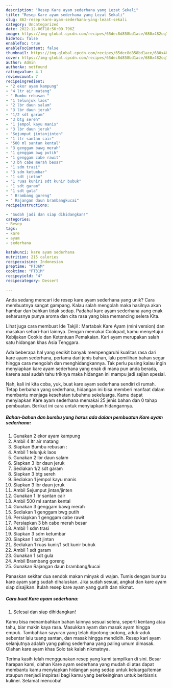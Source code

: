 ```yaml
---
description: "Resep Kare ayam sederhana yang Lezat Sekali"
title: "Resep Kare ayam sederhana yang Lezat Sekali"
slug: 862-resep-kare-ayam-sederhana-yang-lezat-sekali
category: Uncategorized
date: 2022-12-06T18:56:09.796Z
image: https://img-global.cpcdn.com/recipes/65dec8d858bd1ace/680x482cq70/kare-ayam-sederhana-foto-resep-utama.jpg
hideToc: false
enableToc: true
enableTocContent: false
thumbnail: https://img-global.cpcdn.com/recipes/65dec8d858bd1ace/680x482cq70/kare-ayam-sederhana-foto-resep-utama.jpg
cover: https://img-global.cpcdn.com/recipes/65dec8d858bd1ace/680x482cq70/kare-ayam-sederhana-foto-resep-utama.jpg
author: Admin
authorAv: notfound
ratingvalue: 4.1
reviewcount: 7
recipeingredient:
- "2 ekor ayam kampung"
- "4 ltr air matang"
- " Bumbu rebusan "
- "1 telunjuk laos"
- "2 lbr daun salam"
- "3 lbr daun jeruk"
- "1/2 sdt garam"
- "3 btg sereh"
- "1 jempol kayu manis"
- "3 lbr daun jeruk"
- "Sejumput jintanjinten"
- "1 ltr santan cair"
- "500 ml santan kental"
- "3 genggam bawg merah"
- "1 genggam bwg putih"
- "1 genggam cabe rawit"
- "3 bh cabe merah besar"
- "1 sdm trasi"
- "3 sdm ketumbar"
- "1 sdt jintan"
- "1 ruas kunir1 sdt kunir bubuk"
- "1 sdt garam"
- "1 sdt gula"
- " Brambang goreng"
- " Rajangan daun brambangkucai"
recipeinstructions:

- "Sudah jadi dan siap dihidangkan!"
categories:
- Resep
tags:
- kare
- ayam
- sederhana

katakunci: kare ayam sederhana 
nutrition: 215 calories
recipecuisine: Indonesian
preptime: "PT36M"
cooktime: "PT31M"
recipeyield: "4"
recipecategory: Dessert

---
```





Anda sedang mencari ide resep kare ayam sederhana yang unik? Cara membuatnya sangat gampang. Kalau salah mengolah maka hasilnya akan hambar dan bahkan tidak sedap. Padahal kare ayam sederhana yang enak seharusnya punya aroma dan cita rasa yang bisa memancing selera Kita.





Lihat juga cara membuat Ide Takjil : Martabak Kare Ayam (mini version) dan masakan sehari-hari lainnya. Dengan memakai Cookpad, kamu menyetujui Kebijakan Cookie dan Ketentuan Pemakaian. Kari ayam merupakan salah satu hidangan khas Asia Tenggara.

Ada beberapa hal yang sedikit banyak mempengaruhi kualitas rasa dari kare ayam sederhana, pertama dari jenis bahan, lalu pemilihan bahan segar hingga cara mengolah dan menghidangkannya. Tak perlu pusing kalau ingin menyiapkan kare ayam sederhana yang enak di mana pun anda berada, karena asal sudah tahu triknya maka hidangan ini mampu jadi sajian spesial.






Nah, kali ini kita coba, yuk, buat kare ayam sederhana sendiri di rumah. Tetap berbahan yang sederhana, hidangan ini bisa memberi manfaat dalam membantu menjaga kesehatan tubuhmu sekeluarga. Kamu dapat menyiapkan Kare ayam sederhana memakai 25 jenis bahan dan 0 tahap pembuatan. Berikut ini cara untuk menyiapkan hidangannya.

<!--inarticleads1-->

##### Bahan-bahan dan bumbu yang harus ada dalam pembuatan Kare ayam sederhana:

1. Gunakan 2 ekor ayam kampung
1. Ambil 4 ltr air matang
1. Siapkan  Bumbu rebusan :
1. Ambil 1 telunjuk laos
1. Gunakan 2 lbr daun salam
1. Siapkan 3 lbr daun jeruk
1. Sediakan 1/2 sdt garam
1. Siapkan 3 btg sereh
1. Sediakan 1 jempol kayu manis
1. Siapkan 3 lbr daun jeruk
1. Ambil Sejumput jintan/jinten
1. Gunakan 1 ltr santan cair
1. Ambil 500 ml santan kental
1. Gunakan 3 genggam bawg merah
1. Sediakan 1 genggam bwg putih
1. Persiapkan 1 genggam cabe rawit
1. Persiapkan 3 bh cabe merah besar
1. Ambil 1 sdm trasi
1. Siapkan 3 sdm ketumbar
1. Siapkan 1 sdt jintan
1. Sediakan 1 ruas kunir/1 sdt kunir bubuk
1. Ambil 1 sdt garam
1. Gunakan 1 sdt gula
1. Ambil  Brambang goreng
1. Gunakan  Rajangan daun brambang/kucai


Panaskan sekitar dua sendok makan minyak di wajan. Tumis dengan bumbu kare ayam yang sudah dihaluskan. Jika sudah sesuai, angkat dan kare ayam siap disajikan. Itulah resep kare ayam yang gurih dan nikmat. 

<!--inarticleads2-->

##### Cara buat Kare ayam sederhana:


1. Selesai dan siap dihidangkan!

Kamu bisa menambahkan bahan lainnya sesuai selera, seperti kentang atau tahu, biar makin kaya rasa. Masukkan ayam dan masak ayam hingga empuk. Tambahkan sayuran yang telah dipotong-potong, aduk-aduk sebentar lalu tuang santan, dan masak hingga mendidih. Resep kari ayam selanjutnya adalah yang paling sederhana yang paling umum dimasak. Olahan kare ayam khas Solo tak kalah nikmatnya. 

Terima kasih telah menggunakan resep yang kami tampilkan di sini. Besar harapan kami, olahan Kare ayam sederhana yang mudah di atas dapat membantu kamu menyiapkan hidangan yang sedap untuk keluarga/teman ataupun menjadi inspirasi bagi kamu yang berkeinginan untuk berbisnis kuliner. Selamat mencoba!
